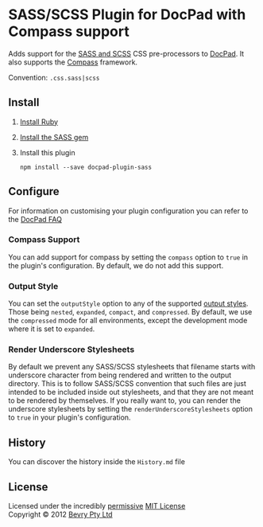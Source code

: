 # SASS/SCSS Plugin for DocPad with Compass support
Adds support for the [SASS and SCSS](http://sass-lang.com/) CSS pre-processors to [DocPad](https://github.com/bevry/docpad). It also supports the [Compass](http://compass-style.org/) framework.

Convention:  `.css.sass|scss`


## Install

1. [Install Ruby](http://www.ruby-lang.org/en/downloads/)

2. [Install the SASS gem](http://rubygems.org/gems/sass/)

3. Install this plugin

	```
	npm install --save docpad-plugin-sass
	```


## Configure
For information on customising your plugin configuration you can refer to the [DocPad FAQ](https://github.com/bevry/docpad/wiki/FAQ)

### Compass Support
You can add support for compass by setting the `compass` option to `true` in the plugin's configuration. By default, we do not add this support.

### Output Style
You can set the `outputStyle` option to any of the supported [output styles](http://sass-lang.com/docs/yardoc/file.SASS_REFERENCE.html#output_style). Those being `nested`, `expanded`, `compact`, and `compressed`. By default, we use the `compressed` mode for all environments, except the development mode where it is set to `expanded`.

### Render Underscore Stylesheets
By default we prevent any SASS/SCSS stylesheets that filename starts with underscore character from being rendered and written to the output directory. This is to follow SASS/SCSS convention that such files are just intended to be included inside out stylesheets, and that they are not meant to be rendered by themselves. If you really want to, you can render the underscore stylesheets by setting the `renderUnderscoreStylesheets` option to `true` in your plugin's configuration.


## History
You can discover the history inside the `History.md` file


## License
Licensed under the incredibly [permissive](http://en.wikipedia.org/wiki/Permissive_free_software_licence) [MIT License](http://creativecommons.org/licenses/MIT/)
<br/>Copyright &copy; 2012 [Bevry Pty Ltd](http://bevry.me)